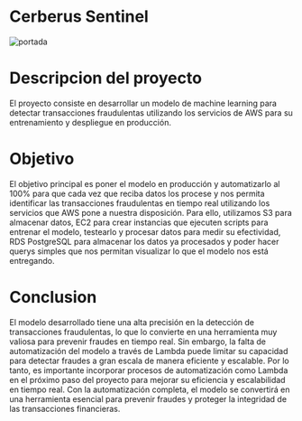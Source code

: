 # Cerberus Sentinel

![portada](https://github.com/Manuelzerpadl/Final-Project/blob/e9c45ab9f3c216c1f3efc71bad8b5401c0880e85/images/image_readme/MachineLearning_Amazon-5-2.jpg)


# Descripcion del proyecto

El proyecto consiste en desarrollar un modelo de machine learning para detectar transacciones fraudulentas utilizando los servicios de AWS para su entrenamiento y despliegue en producción.


# Objetivo
El objetivo principal es poner el modelo en producción y automatizarlo al 100% para que cada vez que reciba datos los procese y nos permita identificar las transacciones fraudulentas en tiempo real utilizando los servicios que AWS pone a nuestra disposición. Para ello, utilizamos S3 para almacenar datos, EC2 para crear instancias que ejecuten scripts para entrenar el modelo, testearlo y procesar datos para medir su efectividad, RDS PostgreSQL para almacenar los datos ya procesados y poder hacer querys simples que nos permitan visualizar lo que el modelo nos está entregando.

# Conclusion

El modelo desarrollado tiene una alta precisión en la detección de transacciones fraudulentas, lo que lo convierte en una herramienta muy valiosa para prevenir fraudes en tiempo real. Sin embargo, la falta de automatización del modelo a través de Lambda puede limitar su capacidad para detectar fraudes a gran escala de manera eficiente y escalable. Por lo tanto, es importante incorporar procesos de automatización como Lambda en el próximo paso del proyecto para mejorar su eficiencia y escalabilidad en tiempo real. Con la automatización completa, el modelo se convertirá en una herramienta esencial para prevenir fraudes y proteger la integridad de las transacciones financieras.
